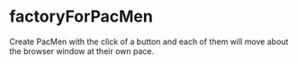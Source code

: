 # factoryForPacMen
Create PacMen with the click of a button and each of them will move about the browser window at their own pace.
